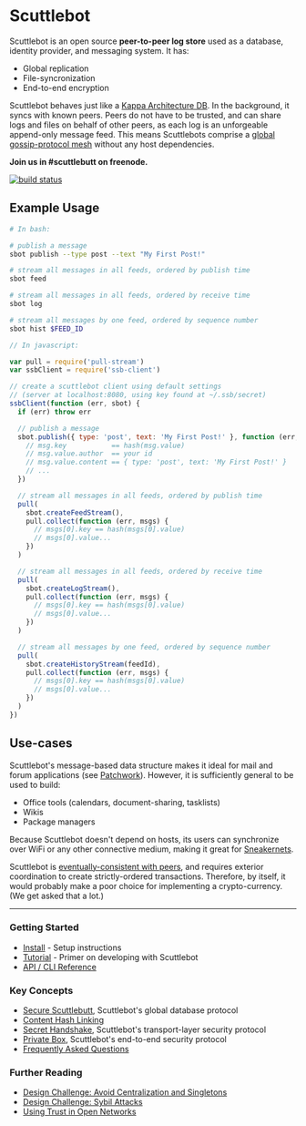 # Scuttlebot

Scuttlebot is an open source **peer-to-peer log store** used as a database, identity provider, and messaging system.
It has:

 - Global replication
 - File-syncronization 
 - End-to-end encryption

Scuttlebot behaves just like a [Kappa Architecture DB](http://www.kappa-architecture.com/).
In the background, it syncs with known peers.
Peers do not have to be trusted, and can share logs and files on behalf of other peers, as each log is an unforgeable append-only message feed.
This means Scuttlebots comprise a [global gossip-protocol mesh](https://en.wikipedia.org/wiki/Gossip_protocol) without any host dependencies.

**Join us in #scuttlebutt on freenode.**

[![build status](https://secure.travis-ci.org/ssbc/scuttlebot.png)](http://travis-ci.org/ssbc/scuttlebot)

## Example Usage

```bash
# In bash:

# publish a message
sbot publish --type post --text "My First Post!"

# stream all messages in all feeds, ordered by publish time
sbot feed

# stream all messages in all feeds, ordered by receive time
sbot log

# stream all messages by one feed, ordered by sequence number
sbot hist $FEED_ID
```
```js
// In javascript:

var pull = require('pull-stream')
var ssbClient = require('ssb-client')

// create a scuttlebot client using default settings
// (server at localhost:8080, using key found at ~/.ssb/secret)
ssbClient(function (err, sbot) {
  if (err) throw err

  // publish a message
  sbot.publish({ type: 'post', text: 'My First Post!' }, function (err, msg) {
    // msg.key           == hash(msg.value)
    // msg.value.author  == your id
    // msg.value.content == { type: 'post', text: 'My First Post!' }
    // ...
  })

  // stream all messages in all feeds, ordered by publish time
  pull(
    sbot.createFeedStream(),
    pull.collect(function (err, msgs) {
      // msgs[0].key == hash(msgs[0].value)
      // msgs[0].value...
    })
  )

  // stream all messages in all feeds, ordered by receive time
  pull(
    sbot.createLogStream(),
    pull.collect(function (err, msgs) {
      // msgs[0].key == hash(msgs[0].value)
      // msgs[0].value...
    })
  )

  // stream all messages by one feed, ordered by sequence number
  pull(
    sbot.createHistoryStream(feedId),
    pull.collect(function (err, msgs) {
      // msgs[0].key == hash(msgs[0].value)
      // msgs[0].value...
    })
  )
})
```

## Use-cases

Scuttlebot's message-based data structure makes it ideal for mail and forum applications (see [Patchwork](https://ssbc.github.io/patchwork/)).
However, it is sufficiently general to be used to build:

 - Office tools (calendars, document-sharing, tasklists)
 - Wikis
 - Package managers

Because Scuttlebot doesn't depend on hosts, its users can synchronize over WiFi or any other connective medium, making it great for [Sneakernets](https://en.wikipedia.org/wiki/Sneakernet).

Scuttlebot is [eventually-consistent with peers](https://en.wikipedia.org/wiki/Eventual_consistency), and requires exterior coordination to create strictly-ordered transactions.
Therefore, by itself, it would probably make a poor choice for implementing a crypto-currency.
(We get asked that a lot.)

---

### Getting Started

- [Install](https://ssbc.github.io/docs/scuttlebot/install.html) - Setup instructions
- [Tutorial](https://ssbc.github.io/docs/scuttlebot/tutorial.html) - Primer on developing with Scuttlebot
- [API / CLI Reference](http://ssbc.github.io/scuttlebot/api.html)

### Key Concepts

- [Secure Scuttlebutt](https://ssbc.github.io/secure-scuttlebutt/), Scuttlebot's global database protocol
- [Content Hash Linking](https://ssbc.github.io/docs/ssb/linking.html)
- [Secret Handshake](https://ssbc.github.io/docs/ssb/secret-handshake.html), Scuttlebot's transport-layer security protocol
- [Private Box](https://ssbc.github.io/docs/ssb/end-to-end-encryption.html), Scuttlebot's end-to-end security protocol
- [Frequently Asked Questions](https://ssbc.github.io/docs/ssb/faq.html)

### Further Reading

- [Design Challenge: Avoid Centralization and Singletons](https://ssbc.github.io/docs/articles/design-challenge-avoid-centralization-and-singletons.html)
- [Design Challenge: Sybil Attacks](https://ssbc.github.io/docs/articles/design-challenge-sybil-attack.html)
- [Using Trust in Open Networks](https://ssbc.github.io/docs/articles/using-trust-in-open-networks.html)
